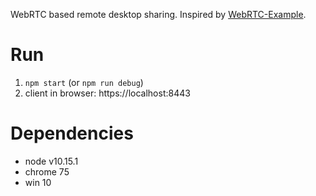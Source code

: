 WebRTC based remote desktop sharing. Inspired by [WebRTC-Example](https://github.com/shanet/WebRTC-Example).

# Run

1. `npm start` (or `npm run debug`)
2. client in browser: https://localhost:8443

# Dependencies

- node v10.15.1
- chrome 75
- win 10